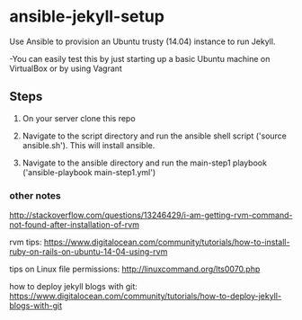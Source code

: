 # ansible-jekyll-setup

Use Ansible to provision an Ubuntu trusty (14.04) instance to run Jekyll.

-You can easily test this by just starting up a basic Ubuntu machine on VirtualBox or by using Vagrant

## Steps

1. On your server clone this repo

2. Navigate to the script directory and run the ansible shell script ('source ansible.sh'). This will install ansible.

3. Navigate to the ansible directory and run the main-step1 playbook ('ansible-playbook main-step1.yml')


### other notes
http://stackoverflow.com/questions/13246429/i-am-getting-rvm-command-not-found-after-installation-of-rvm

rvm tips: https://www.digitalocean.com/community/tutorials/how-to-install-ruby-on-rails-on-ubuntu-14-04-using-rvm

tips on Linux file permissions: http://linuxcommand.org/lts0070.php

how to deploy jekyll blogs with git: https://www.digitalocean.com/community/tutorials/how-to-deploy-jekyll-blogs-with-git
